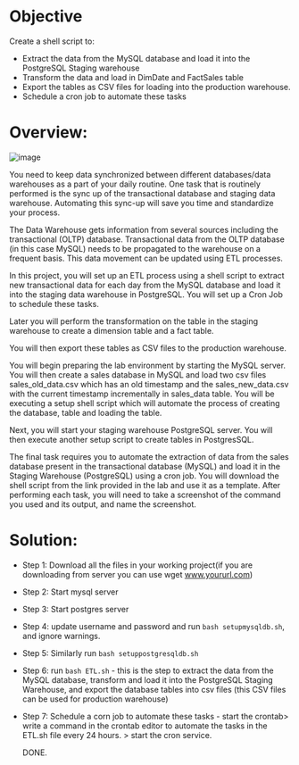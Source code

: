 # Objective
Create a shell script to:

- Extract the data from the MySQL database and load it into the PostgreSQL Staging warehouse
- Transform the data and load in DimDate and FactSales table
- Export the tables as CSV files for loading into the production warehouse.
- Schedule a cron job to automate these tasks

# Overview:
![image](https://github.com/kwagle7/Loading-data-from-mysql-to-postgres-and-exporting-csv/assets/13037108/ac87601c-67aa-433e-bf3b-43ed86aea21d)

You need to keep data synchronized between different databases/data warehouses as a part of your daily routine. One task that is routinely performed is the sync up of the transactional database and staging data warehouse. Automating this sync-up will save you time and standardize your process.

The Data Warehouse gets information from several sources including the transactional (OLTP) database. Transactional data from the OLTP database (in this case MySQL) needs to be propagated to the warehouse on a frequent basis. This data movement can be updated using ETL processes.

In this project, you will set up an ETL process using a shell script to extract new transactional data for each day from the MySQL database and load it into the staging data warehouse in PostgreSQL. You will set up a Cron Job to schedule these tasks.

Later you will perform the transformation on the table in the staging warehouse to create a dimension table and a fact table.

You will then export these tables as CSV files to the production warehouse.

You will begin preparing the lab environment by starting the MySQL server. You will then create a sales database in MySQL and load two csv files sales_old_data.csv which has an old timestamp and the sales_new_data.csv with the current timestamp incrementally in sales_data table. You will be executing a setup shell script which will automate the process of creating the database, table and loading the table.

Next, you will start your staging warehouse PostgreSQL server. You will then execute another setup script to create tables in PostgresSQL.

The final task requires you to automate the extraction of data from the sales database present in the transactional database (MySQL) and load it in the Staging Warehouse (PostgreSQL) using a cron job. You will download the shell script from the link provided in the lab and use it as a template. After performing each task, you will need to take a screenshot of the command you used and its output, and name the screenshot.

# Solution:

- Step 1: Download all the files in your working project(if you are downloading from server you can use wget www.yoururl.com)
- Step 2: Start mysql server
- Step 3: Start postgres server
- Step 4: update username and password and run `bash setupmysqldb.sh`, and ignore warnings.
- Step 5: Similarly run `bash setuppostgresqldb.sh`
- Step 6: run `bash ETL.sh` - this is the step to extract the data from the MySQL database, transform and load it into the PostgreSQL Staging Warehouse, and export the database tables into csv files (this CSV files can be used for production warehouse)
- Step 7: Schedule a corn job to automate these tasks
      - start the crontab> write a command in the crontab editor to automate the tasks in the ETL.sh file every 24 hours. > start the cron service.

  DONE.


